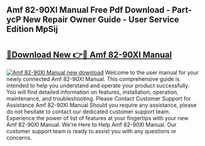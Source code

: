 ## Amf 82-90Xl Manual Free Pdf Download - Part-ycP New Repair Owner Guide - User Service Edition MpSij

# <h2><a href="http://cf20365.oget.top/?id=Amf+82-90Xl+Manual">🔗Download New 👉🔴 Amf 82-90Xl Manual</a></h2>

[![Amf 82-90Xl Manual new download](https://i.imgur.com/5g1atiW.png)](http://cf20365.oget.top/?id=Amf+82-90Xl+Manual)
Welcome to the user manual for your newly connected Amf 82-90Xl Manual. This comprehensive guide is intended to help you understand and operate your product successfully. You will find detailed information on features, installation, operation, maintenance, and troubleshooting. Please Contact Customer Support for Assistance Amf 82-90Xl Manual Should you require any assistance, please do not hesitate to contact our dedicated customer support team. Experience the power of list of features at your fingertips with your new Amf 82-90Xl Manual. We're Here to Help Amf 82-90Xl Manual. Our customer support team is ready to assist you with any questions or concerns.
